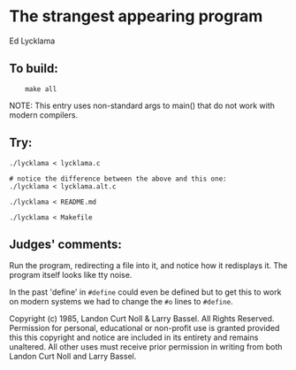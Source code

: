 # The strangest appearing program 

Ed Lycklama

## To build:

        make all

NOTE: This entry uses non-standard args to main() that do not work with modern compilers.


## Try:


	./lycklama < lycklama.c

	# notice the difference between the above and this one:
	./lycklama < lycklama.alt.c

	./lycklama < README.md

	./lycklama < Makefile


## Judges' comments:

Run the program, redirecting a file into it, and notice how it redisplays it.
The program itself looks like tty noise.

In the past 'define' in `#define` could even be defined but to get this to work
on modern systems we had to change the `#o` lines to `#define`.


Copyright (c) 1985, Landon Curt Noll & Larry Bassel.
All Rights Reserved.  Permission for personal, educational or non-profit use is
granted provided this this copyright and notice are included in its entirety
and remains unaltered.  All other uses must receive prior permission in writing
from both Landon Curt Noll and Larry Bassel.
